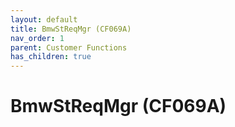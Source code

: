 ```yaml
---
layout: default
title: BmwStReqMgr (CF069A)
nav_order: 1
parent: Customer Functions
has_children: true
---
```

# BmwStReqMgr (CF069A)
